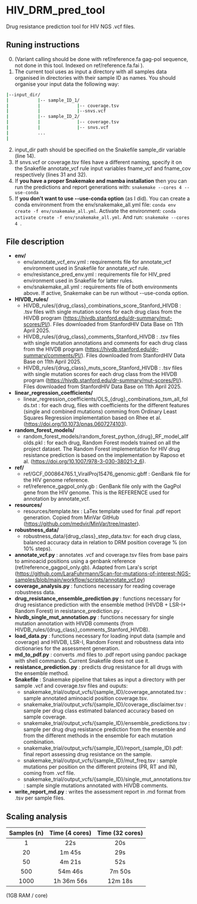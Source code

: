 # HIV_DRM_pred_tool
Drug resistance prediction tool for HIV NGS .vcf files.

## Runing instructions

0. (Variant calling should be done with ref/reference.fa gag-pol sequence, not done in this tool. Indexed on ref/reference.fa.fai ).
1. The current tool uses as input a directory with all samples data organised in directories with their sample ID as names. You should organise your input data the following way:
``` bash  
|--input_dir/  
|           |-- sample_ID_1/  
|           |              |-- coverage.tsv  
|           |              |--snvs.vcf  
|           |-- sample_ID_2/  
|           |              |-- coverage.tsv  
|           |              |-- snvs.vcf  
|           ...  
|   
```  

2. input_dir path should be specified on the Snakefile sample_dir variable (line 14).
3. If snvs.vcf or coverage.tsv files have a different naming, specify it on the Snakefile annotate_vcf rule input variables fname_vcf and fname_cov respectively (lines 31 and 32).
4. If **you have a proper Snakemake and mamba installation** then you can run the predictions and report generations with:
``` snakemake --cores 4 --use-conda ```
5. If **you don't want to use --use-conda option** (as I did). You can create a conda environment from the env/snakemake_all.yml file:
``` conda env create -f env/snakemake_all.yml ```.
Activate the environment:
``` conda activate create -f env/snakemake_all.yml ```.
And run:
``` snakemake --cores 4  ```.



## File description
* **env/**
   - env/annotate_vcf_env.yml : requirements file for annotate_vcf environment used in Snakefile for annotate_vcf rule.
   - env/resistance_pred_env.yml : requirements file for HIV_pred environment used in Snakefile for latter rules.
   - env/snakemake_all.yml : requirements file of both environments above. If active, Snakemake can be run without --use-conda option.
* **HIVDB_rules/**
    - HIVDB_rules/{drug_class}_combinations_score_Stanford_HIVDB : .tsv files with single mutation scores for each drug class from the HIVDB program (https://hivdb.stanford.edu/dr-summary/mut-scores/PI/). Files downloaded from StanfordHIV Data Base on 11th April 2025.
    - HIVDB_rules/{drug_class}_comments_Stanford_HIVDB : .tsv files with single mutation annotations and comments for each drug class from the HIVDB program (https://hivdb.stanford.edu/dr-summary/comments/PI/). Files downloaded from StanfordHIV Data Base on 11th April 2025.
    - HIVDB_rules/{drug_class}_muts_score_Stanford_HIVDB : .tsv files with single mutation scores for each drug class from the HIVDB program (https://hivdb.stanford.edu/dr-summary/mut-scores/PI/). Files downloaded from StanfordHIV Data Base on 11th April 2025.
* **linear_regression_coefficients/**
    - linear_regression_coefficients/OLS_{drug}_combinations_tsm_all_folds.txt : for each drug, files with coefficients for the different features (single and combined mutations) comming from Ordinary Least Squares Regression implementation based on Rhee et al. (https://doi.org/10.1073/pnas.0607274103).
* **random_forest_models/**
    - random_forest_models/random_forest_python_{drug}_RF_model_allfolds.pkl : for each drug, Random Forest models trained on all the project dataset. The Random Forest implementation for HIV drug resistance prediction is based on the implementation by Raposo et al. (https://doi.org/10.1007/978-3-030-38021-2_6).
* **ref/**
   - ref/GCF_000864765.1_ViralProj15476_genomic.gbff : GenBank file for the HIV genome reference.
   - ref/reference_gagpol_only.gb : GenBank file only with the GagPol gene from the HIV genome. This is the REFERENCE used for annotation by annotate_vcf.
* **resources/**
   - resources/template.tex : LaTex template used for final .pdf report generation. Copied from MinVar GitHub (https://github.com/medvir/MinVar/tree/master).
* **robustness_data/**
   - robustness_data/{drug_class}_step_data.tsv: for each drug class, balanced accuracy data in relation to DRM position coverage % (on 10% steps).
* **annotate_vcf.py** : annotates .vcf and coverage.tsv files from base pairs to aminoacid positions using a genbank reference (ref/reference_gagpol_only.gb). Adapted from Lara's script (https://github.com/LaraFuhrmann/Scan-for-mutations-of-interest-NGS-samples/blob/main/workflow/scripts/annotate_vcf.py)
* **coverage_analysis.py** : functions necessary for reading coverage robustness data. 
* **drug_resistance_ensemble_prediction.py** : functions necessary for drug resistance prediction with the ensemble method (HIVDB + LSR-I+ Random Forest) in resistance_prediction.py .
* **hivdb_single_mut_annotation.py** : functions necessary for single mutation annotation with HIVDB comments (from HIVDB_rules/{drug_class}_comments_Stanford_HIVDB). 
* **load_data.py** : functions necessary for loading input data (sample and coverage) and HIVDB, LSR-I, Random Forest and robustness data into dictionaries for the assessment generation.
* **md_to_pdf.py** : converts .md files to .pdf report using pandoc package with shell commands. Current Snakefile does not use it. 
*  **resistance_prediction.py** : predicts drug resistance for all drugs with the ensemble method.
* **Snakefile** : Snakemake pipeline that takes as input a directory with per sample .vcf and coverage.tsv files and ouputs:
   - snakemake_trial/output_vcfs/{sample_ID}/coverage_annotated.tsv : sample annotated aminoacid position coverage.tsv.
   - snakemake_trial/output_vcfs/{sample_ID}/coverage_disclaimer.tsv : sample per drug class estimated balanced accuracy based on sample coverage.
   - snakemake_trial/output_vcfs/{sample_ID}/ensemble_predictions.tsv : sample per drug drug resistance prediction from the ensemble and from the different methods in the ensemble for each mutation combination.
   - snakemake_trial/output_vcfs/{sample_ID}/report_{sample_ID}.pdf: final report assessing drug resistance on the sample.
   - snakemake_trial/output_vcfs/{sample_ID}/mut_freq.tsv : sample mutations per position on the different proteins (PR, RT and IN), coming from .vcf file.
   - snakemake_trial/output_vcfs/{sample_ID}/single_mut_annotations.tsv : sample single mutations annotated with HIVDB comments.
* **write_report_md.py** : writes the assessment report in .md format from .tsv per sample files. 

## Scaling analysis

<center>

| Samples (n) | Time (4 cores) | Time (32 cores) |
|:-----------:|:--------------:|:---------------:|
|     1       |      22s       |      20s        |
|     20      |     1m 45s     |      29s        |
|     50      |     4m 21s     |      52s        |
|     500     |     54m 46s    |      7m 50s     |
|    1000     |    1h 36m 56s  |      12m 18s    |

</center>
(1GB RAM / core)